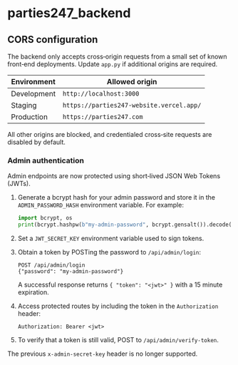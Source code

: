 # parties247_backend

## CORS configuration

The backend only accepts cross‑origin requests from a small set of known
front‑end deployments. Update `app.py` if additional origins are required.

| Environment | Allowed origin               |
|-------------|------------------------------|
| Development | `http://localhost:3000`      |
| Staging     | `https://parties247-website.vercel.app/` |
| Production  | `https://parties247.com`     |

All other origins are blocked, and credentialed cross‑site requests are
disabled by default.

### Admin authentication

Admin endpoints are now protected using short‑lived JSON Web Tokens (JWTs).

1. Generate a bcrypt hash for your admin password and store it in the
   `ADMIN_PASSWORD_HASH` environment variable. For example:

   ```python
   import bcrypt, os
   print(bcrypt.hashpw(b"my-admin-password", bcrypt.gensalt()).decode())
   ```

2. Set a `JWT_SECRET_KEY` environment variable used to sign tokens.

3. Obtain a token by POSTing the password to `/api/admin/login`:

   ```http
   POST /api/admin/login
   {"password": "my-admin-password"}
   ```

   A successful response returns `{ "token": "<jwt>" }` with a 15 minute
   expiration.

4. Access protected routes by including the token in the `Authorization`
   header:

   ```http
   Authorization: Bearer <jwt>
   ```

5. To verify that a token is still valid, POST to `/api/admin/verify-token`.

The previous `x-admin-secret-key` header is no longer supported.